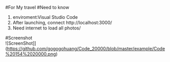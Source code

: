 #For My travel
#Need to know
  1. enviroment:Visual Studio Code
  2. After launching, connect http://localhost:3000/
  3. Need internet to load all photos/
  
#Screenshot  
    ![ScreenShot]](https://github.com/gogogohuang/Code_20000/blob/master/example/Code%20154%2020000.png)

